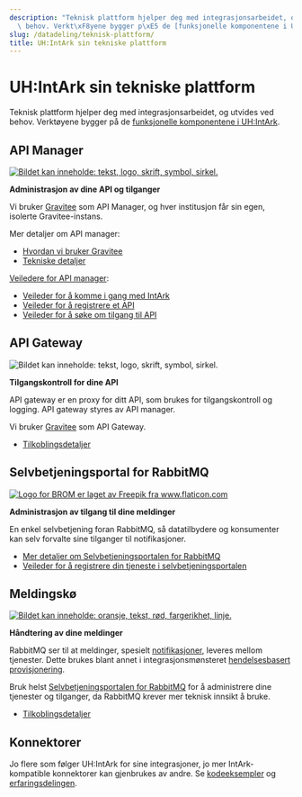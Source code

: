 ```yaml
---
description: "Teknisk plattform hjelper deg med integrasjonsarbeidet, og utvides ved\
  \ behov. Verkt\xF8yene bygger p\xE5 de [funksjonelle komponentene i UH:IntArk](/docs/datadeling/hva-er/komponenter)."
slug: /datadeling/teknisk-plattform/
title: UH:IntArk sin tekniske plattform
---
```


# UH:IntArk sin tekniske plattform

Teknisk plattform hjelper deg med integrasjonsarbeidet, og utvides ved behov. Verktøyene bygger på de [funksjonelle komponentene i UH:IntArk](/docs/datadeling/hva-er/komponenter).



<div class="vrtx-row">
 <div class="vrtx-box">
<h2>API Manager</h2>  <div class="vrtx-box-picture">
   <a href="/docs/datadeling/teknisk-plattform/gravitee">   <img src="/prosjekter/datadeling/arbeidsomrader/integrasjonsarkitektur/dokumentasjon/img/gravitee-logo.png" alt="Bildet kan inneholde: tekst, logo, skrift, symbol, sirkel." />
   </a>
  </div>
 <div class="vrtx-box-content">
<p><strong>Administrasjon av dine API og tilganger</strong></p>
<p>Vi bruker <a href="/docs/datadeling/teknisk-plattform/gravitee">Gravitee</a> som API Manager, og hver institusjon får sin egen, isolerte Gravitee-instans.</p>
<p>Mer detaljer om API manager:</p>
<ul>
<li><a href="/docs/datadeling/teknisk-plattform/api-plan-applikasjon">Hvordan vi bruker Gravitee</a></li>
<li><a href="/docs/datadeling/teknisk-plattform/teknisk">Tekniske detaljer</a></li>
</ul>
<p><a href="/docs/datadeling/veiledere">Veiledere for API manager</a>:</p>
<ul>
<li><a href="/docs/datadeling/veiledere/innforing">Veileder for å komme i gang med IntArk</a></li>
<li><a href="/docs/datadeling/veiledere/api-manager/api-manager-registrere-enkelt-api">Veileder for å registrere et API</a></li>
<li><a href="/docs/datadeling/veiledere/api-manager/api-manager-be-om-tilgang">Veileder for å søke om tilgang til API</a></li>
</ul>

</div>
 </div>
 <div class="vrtx-box">
<h2>API Gateway</h2>  <div class="vrtx-box-picture">
   <img src="/prosjekter/datadeling/arbeidsomrader/integrasjonsarkitektur/dokumentasjon/img/gravitee-logo.png" alt="Bildet kan inneholde: tekst, logo, skrift, symbol, sirkel." />
  </div>
 <div class="vrtx-box-content">
<p><strong>Tilgangskontroll for dine API</strong></p>
<p>API gateway er en proxy for ditt API, som brukes for tilgangskontroll og logging. API gateway styres av API manager.</p>
<p>Vi bruker <a href="/docs/datadeling/teknisk-plattform/gravitee">Gravitee</a> som API Gateway.</p>
<ul>
<li><a href="/docs/datadeling/teknisk-plattform/oversikt">Tilkoblingsdetaljer</a></li>
</ul>

</div>
 </div>
</div>

<div class="vrtx-row">
 <div class="vrtx-box">
<h2>Selvbetjeningsportal for RabbitMQ</h2>  <div class="vrtx-box-picture">
   <a href="/docs/datadeling/teknisk-plattform/brom">   <img src="/prosjekter/datadeling/arbeidsomrader/integrasjonsarkitektur/dokumentasjon/teknisk-plattform/figurer/brom.svg" alt="Logo for BROM er laget av Freepik fra www.flaticon.com" />
   </a>
  </div>
 <div class="vrtx-box-content">
<p><strong>Administrasjon av tilgang til dine meldinger</strong></p>
<p>En enkel selvbetjening foran RabbitMQ, så datatilbydere og konsumenter kan selv forvalte sine tilganger til notifikasjoner.</p>
<ul>
<li><a href="/docs/datadeling/teknisk-plattform/brom">Mer detaljer om Selvbetjeningsportalen for RabbitMQ</a></li>
<li><a href="/docs/datadeling/veiledere/meldingsk%C3%B8/opprett-tjeneste">Veileder for å registrere din tjeneste i selvbetjeningsportalen</a></li>
</ul>

</div>
 </div>
 <div class="vrtx-box">
<h2>Meldingskø</h2>  <div class="vrtx-box-picture">
   <a href="/docs/datadeling/teknisk-plattform/rabbitmq">   <img src="/prosjekter/datadeling/arbeidsomrader/integrasjonsarkitektur/dokumentasjon/img/rabbitmq-logo.png" alt="Bildet kan inneholde: oransje, tekst, rød, fargerikhet, linje." />
   </a>
  </div>
 <div class="vrtx-box-content">
<p><strong>Håndtering av dine meldinger</strong></p>
<p>RabbitMQ ser til at meldinger, spesielt <a href="/docs/datadeling/begreper/notifikasjon">notifikasjoner</a>, leveres mellom tjenester. Dette brukes blant annet i integrasjonsmønsteret <a href="/docs/datadeling/god-praksis/integrasjonsmonster/hendelsesbasert">hendelsesbasert provisjonering</a>.</p>
<p>Bruk helst <a href="/docs/datadeling/teknisk-plattform/brom">Selvbetjeningsportalen for RabbitMQ</a> for å administrere dine tjenester og tilganger, da RabbitMQ krever mer teknisk innsikt å bruke.</p>
<ul>
<li><a href="/docs/datadeling/teknisk-plattform/oversikt">Tilkoblingsdetaljer</a></li>
</ul>

</div>
 </div>
</div>

<div class="vrtx-row">
 <div class="vrtx-box">
<h2>Konnektorer</h2> <div class="vrtx-box-content">
<p>Jo flere som følger UH:IntArk for sine integrasjoner, jo mer IntArk-kompatible konnektorer kan gjenbrukes av andre. Se <a href="/docs/datadeling/kode">kodeeksempler</a> og <a href="/docs/datadeling/community">erfaringsdelingen</a>.</p>

</div>
 </div>
</div>

